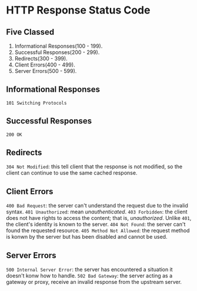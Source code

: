 # HTTP Response Status Code

## Five Classed

  1. Informational Responses(100 - 199).
  2. Successful Responses(200 - 299).
  3. Redirects(300 - 399).
  4. Client Errors(400 - 499).
  5. Server Errors(500 - 599).

## Informational Responses

  `101 Switching Protocols`

## Successful Responses

  `200 OK`

## Redirects

  `304 Not Modified`: this tell client that the response is not modified, so the client can continue to use the same cached response.

## Client Errors

  `400 Bad Request`: the server can't understand the request due to the invalid syntax.
  `401 Unauthorized`: mean *unauthenticated*.
  `403 Forbidden`:  the client does not have rights to access the content; that is, *unauthorized*. Unlike `401`, the client's identity is known to the server.
  `404 Not Found`: the server can't found the requested resource.
  `405 Method Not Allowed`: the request method is konwn by the server but has been disabled and cannot be used.

## Server Errors

  `500 Internal Server Error`: the server has encountered a situation it doesn't konw how to handle.
  `502 Bad Gateway`: the server acting as a gateway or proxy, receive an invalid response from the upstream server.
